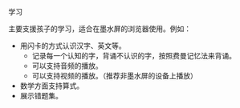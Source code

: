 学习

主要支援孩子的学习，适合在墨水屏的浏览器使用。例如：
- 用闪卡的方式认识汉字、英文等。
  - 记录每一个认知的字，背诵不认识的字，按照费曼记忆法来背诵。
  - 可以支持音频的播放。
  - 可以支持视频的播放。（推荐非墨水屏的设备上播放）
- 数学方面支持算式。
- 展示错题集。  